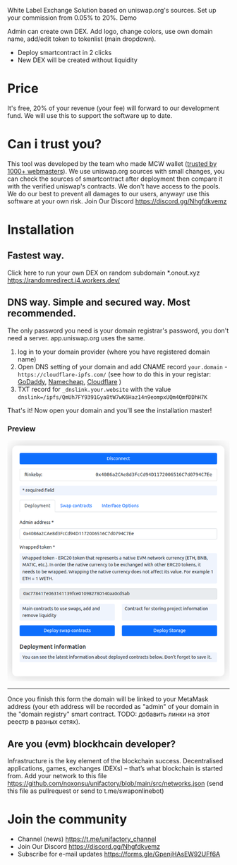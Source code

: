 White Label Exchange Solution based on uniswap.org's sources. Set up your commission from 0.05% to 20%. Demo

Admin can create own DEX. Add logo, change colors, use own domain name, add/edit token to tokenlist (main dropdown). 

- Deploy smartcontract in 2 clicks
- New DEX will be created without liquidity

# Price
It's free, 20% of your revenue (your fee) will forward to our development fund. We will use this to support the software up to date. 

# Can i trust you? 
This tool was developed by the team who made MCW wallet ([trusted by 1000+ webmasters](https://codecanyon.net/item/multicurrency-crypto-wallet-and-exchange-widgets-for-wordpress/23532064)). We use uniswap.org sources with small changes, you can check the sources of smartcontract after deployment then compare it with the verified uniswap's contracts. We don't have access to the pools. We do our best to prevent all damages to our users, anywayг use this software at your own risk. Join Our Discord https://discord.gg/Nhgfdkvemz

# Installation

## Fastest way. 
Click here to run your own DEX on random subdomain *.onout.xyz https://randomredirect.i4.workers.dev/

## DNS way. Simple and secured way. Most recommended.
The only password you need is your domain registrar's password, you don't need a server. app.uniswap.org uses the same. 

1. log in to your domain provider (where you have registered domain name)
2. Open DNS setting of your domain and add CNAME record `your.domain` - `https://cloudflare-ipfs.com/` (see how to do this in your registar: [GoDaddy](https://www.google.com/search?q=how+to+add+cname+in+godaddy), [Namecheap](https://www.google.com/search?q=how+to+add+cname+in+Namecheap), [Cloudflare](https://www.google.com/search?q=how+to+add+cname+in+Cloudflare)
)
3. TXT record for `_dnslink.your.website` with the value `dnslink=/ipfs/QmUh7FY9391Gya8tW7wK6Haz14n9eompxUQm4QmfDDhH7K`

That's it! Now open your domain and you'll see the installation master! 

### Preview

<img src="./images/interface.png">

---

Once you finish this form the domain will be linked to your MetaMask address (your eth address will be recorded as "admin" of your domain in the "domain registry" smart contract. TODO: добавить линки на этот реестр в разных сетях).

## Are you (evm) blockhcain developer? 
Infrastructure is the key element of the blockchain success. Decentralised applications, games, exchanges (DEXs) – that’s what blockchain is started from. Add your network to this file https://github.com/noxonsu/unifactory/blob/main/src/networks.json (send this file as pullrequest or send to t.me/swaponlinebot)

# Join the community
- Channel (news) https://t.me/unifactory_channel 
- Join Our Discord https://discord.gg/Nhgfdkvemz
- Subscribe for e-mail updates https://forms.gle/GpenjHAsEW92UFf6A
